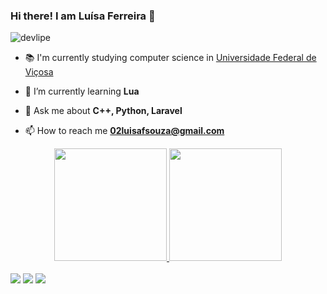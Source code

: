 ### Hi there! I am Luísa Ferreira 👋
<p align="left"> <img src="https://komarev.com/ghpvc/?username=ferreiraluisa&label=Profile%20views&color=0e75b6&style=flat" alt="devlipe" /> </p>


- 📚 I'm currently studying computer science in [Universidade Federal de Viçosa](https://www.ufv.br/campus-vicosa/)

- 🌱 I’m currently learning **Lua**

- 💬 Ask me about **C++, Python, Laravel**

- 📫 How to reach me **02luisafsouza@gmail.com**

<div align="center">
  <a href="https://github.com/ferreiraluisa">
  <img height="180em" src="https://github-readme-stats.vercel.app/api?username=ferreiraluisa&show_icons=true&include_all_commits=true&count_private=true&theme=cobalt"/>
  <img height="180em" src="https://github-readme-stats.vercel.app/api/top-langs/?username=ferreiraluisa&layout=compact&langs_count=7&theme=cobalt&hide=html"/>
</div>
<br>
<div> 
  <a href="https://instagram.com/luisafsouza" target="_blank"><img src="https://img.shields.io/badge/-Instagram-%23E4405F?style=for-the-badge&logo=instagram&logoColor=white" target="_blank"></a>
  <a href = "mailto:02luisafsouza@gmail.com"><img src="https://img.shields.io/badge/-Gmail-%23333?style=for-the-badge&logo=gmail&logoColor=white" target="_blank"></a>
  <a href="https://www.linkedin.com/in/luísa-de-souza-ferreira-8ab4bb217/" target="_blank"><img src="https://img.shields.io/badge/-LinkedIn-%230077B5?style=for-the-badge&logo=linkedin&logoColor=white" target="_blank"></a> 
 
 
</div>


<!--

- 🔭 I’m currently working on ...
- 🌱 I’m currently learning ...
- 👯 I’m looking to collaborate on ...
- 🤔 I’m looking for help with ...
- 💬 Ask me about ...
- 📫 How to reach me: ...
- 😄 Pronouns: ...
- ⚡ Fun fact: ...
- 📄 Know about my experiences ...
-->
